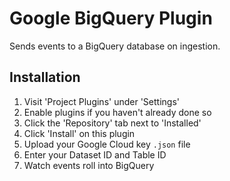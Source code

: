 # Google BigQuery Plugin

Sends events to a BigQuery database on ingestion.

## Installation

1. Visit 'Project Plugins' under 'Settings'
1. Enable plugins if you haven't already done so
1. Click the 'Repository' tab next to 'Installed'
1. Click 'Install' on this plugin
1. Upload your Google Cloud key `.json` file
1. Enter your Dataset ID and Table ID
1. Watch events roll into BigQuery








